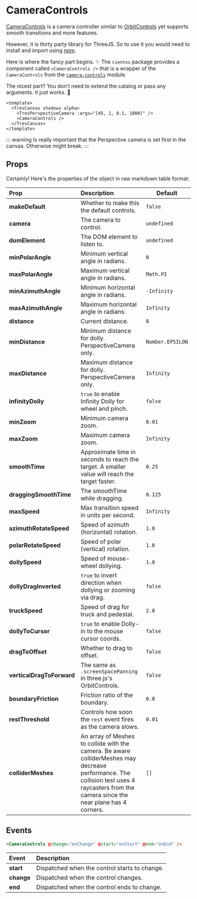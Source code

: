 # CameraControls <Badge type="warning" text="^3.2.0" />

<DocsDemo>
  <CameraControlsDemo />
</DocsDemo>

[CameraControls](https://github.com/yomotsu/camera-controls) is a camera controller similar to [OrbitControls](https://cientos.tresjs.org/guide/controls/orbit-controls.html) yet supports smooth transitions and more features.

However, it is thirty party library for ThreeJS. So to use it you would need to install and import using [npm](https://www.npmjs.com/package/camera-controls).

Here is where the fancy part begins. ✨
The `cientos` package provides a component called `<CameraControls />` that is a wrapper of the `CameraControls` from the [`camera-controls`](https://github.com/yomotsu/camera-controls) module.

The nicest part? You don't need to extend the catalog or pass any arguments.
It just works. 💯

```vue{3}
<template>
  <TresCanvas shadows alpha>
    <TresPerspectiveCamera :args="[45, 1, 0.1, 1000]" />
    <CameraControls />
  </TresCanvas>
</template>
```

::: warning
Is really important that the Perspective camera is set first in the canvas. Otherwise might break.
:::

## Props

Certainly! Here's the properties of the object in raw markdown table format:

| Prop                      | Description                                                                                                                                                                               | Default          |
| :------------------------ | :---------------------------------------------------------------------------------------------------------------------------------------------------------------------------------------- | ---------------- |
| **makeDefault**           | Whether to make this the default controls.                                                                                                                                                | `false`          |
| **camera**                | The camera to control.                                                                                                                                                                    | `undefined`      |
| **domElement**            | The DOM element to listen to.                                                                                                                                                             | `undefined`      |
| **minPolarAngle**         | Minimum vertical angle in radians.                                                                                                                                                        | `0`              |
| **maxPolarAngle**         | Maximum vertical angle in radians.                                                                                                                                                        | `Math.PI`        |
| **minAzimuthAngle**       | Minimum horizontal angle in radians.                                                                                                                                                      | `-Infinity`      |
| **maxAzimuthAngle**       | Maximum horizontal angle in radians.                                                                                                                                                      | `Infinity`       |
| **distance**              | Current distance.                                                                                                                                       | `8`              |
| **minDistance**           | Minimum distance for dolly. PerspectiveCamera only.                                                                                                                                       | `Number.EPSILON` |
| **maxDistance**           | Maximum distance for dolly. PerspectiveCamera only.                                                                                                                                       | `Infinity`       |
| **infinityDolly**         | `true` to enable Infinity Dolly for wheel and pinch.                                                                                                                                      | `false`          |
| **minZoom**               | Minimum camera zoom.                                                                                                                                                                      | `0.01`           |
| **maxZoom**               | Maximum camera zoom.                                                                                                                                                                      | `Infinity`       |
| **smoothTime**            | Approximate time in seconds to reach the target. A smaller value will reach the target faster.                                                                                            | `0.25`           |
| **draggingSmoothTime**    | The smoothTime while dragging.                                                                                                                                                            | `0.125`          |
| **maxSpeed**              | Max transition speed in units per second.                                                                                                                                                 | `Infinity`       |
| **azimuthRotateSpeed**    | Speed of azimuth (horizontal) rotation.                                                                                                                                                   | `1.0`            |
| **polarRotateSpeed**      | Speed of polar (vertical) rotation.                                                                                                                                                       | `1.0`            |
| **dollySpeed**            | Speed of mouse-wheel dollying.                                                                                                                                                            | `1.0`            |
| **dollyDragInverted**     | `true` to invert direction when dollying or zooming via drag.                                                                                                                             | `false`          |
| **truckSpeed**            | Speed of drag for truck and pedestal.                                                                                                                                                     | `2.0`            |
| **dollyToCursor**         | `true` to enable Dolly-in to the mouse cursor coords.                                                                                                                                     | `false`          |
| **dragToOffset**          | Whether to drag to offset.                                                                                                                                                                | `false`          |
| **verticalDragToForward** | The same as `.screenSpacePanning` in three.js's OrbitControls.                                                                                                                            | `false`          |
| **boundaryFriction**      | Friction ratio of the boundary.                                                                                                                                                           | `0.0`            |
| **restThreshold**         | Controls how soon the `rest` event fires as the camera slows.                                                                                                                             | `0.01`           |
| **colliderMeshes**        | An array of Meshes to collide with the camera. Be aware colliderMeshes may decrease performance. The collision test uses 4 raycasters from the camera since the near plane has 4 corners. | `[]`             |

## Events

```html
<CameraControls @change="onChange" @start="onStart" @end="onEnd" />
```

| Event      | Description                                   |
| :--------- | :-------------------------------------------- |
| **start**  | Dispatched when the control starts to change. |
| **change** | Dispatched when the control changes.          |
| **end**    | Dispatched when the control ends to change.   |
